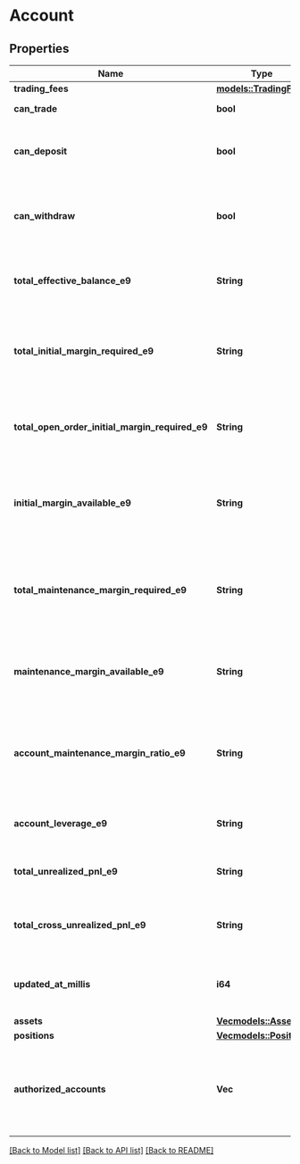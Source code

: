 # Account

## Properties

Name | Type | Description | Notes
------------ | ------------- | ------------- | -------------
**trading_fees** | [**models::TradingFees**](TradingFees.md) |  | 
**can_trade** | **bool** | If the user can trade. | 
**can_deposit** | **bool** | If the current user can deposit to the account. | 
**can_withdraw** | **bool** | If the current user can withdraw from the account. | 
**total_effective_balance_e9** | **String** | Total effective balance in USD (e9 format). | 
**total_initial_margin_required_e9** | **String** | The sum of initial margin required across all cross positions (e9 format). | 
**total_open_order_initial_margin_required_e9** | **String** | The sum of initial margin required across all open orders (e9 format). | 
**initial_margin_available_e9** | **String** | The amount of margin available to open new positions and orders (e9 format). | 
**total_maintenance_margin_required_e9** | **String** | The sum of maintenance margin required across all cross positions (e9 format). | 
**maintenance_margin_available_e9** | **String** | The amount of margin available before liquidation (e9 format). | 
**account_maintenance_margin_ratio_e9** | **String** | The ratio of the maintenance margin required to the account value (e9 format). | 
**account_leverage_e9** | **String** | The leverage of the account (e9 format). | 
**total_unrealized_pnl_e9** | **String** | Total unrealized profit (e9 format). | 
**total_cross_unrealized_pnl_e9** | **String** | Unrealized profit of crossed positions (e9 format). | 
**updated_at_millis** | **i64** | Last update time in milliseconds since Unix epoch. | 
**assets** | [**Vec<models::Asset>**](Asset.md) |  | 
**positions** | [**Vec<models::Position>**](Position.md) |  | 
**authorized_accounts** | **Vec<String>** | The accounts that are authorized to trade on behalf of the current account. | 

[[Back to Model list]](../README.md#documentation-for-models) [[Back to API list]](../README.md#documentation-for-api-endpoints) [[Back to README]](../README.md)


